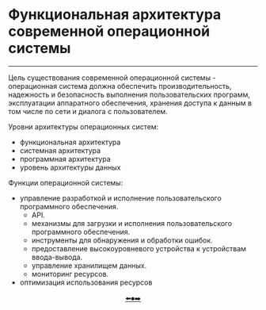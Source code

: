 # Функциональная архитектура современной операционной системы
---

Цель существования современной операционной системы - операционная система должна обеспечить производительность, надежность и безопасность выполнения пользовательских программ, эксплуатации аппаратного обеспечения, хранения доступа к данным в том числе по сети и диалога с пользователем.

Уровни архитектуры операционных систем:
* функциональная архитектура
* системная архитектура
* программная архитектура
* уровень архитектуры данных

Функции операционной системы:
* управление разработкой и исполнение пользовательского программного обеспечения.
    * API.
    * механизмы для загрузки и исполнения пользовательского программного обеспечения.
    * инструменты для обнаружения и обработки ошибок.
    * предоставление высокоуровневого устройства к устройствам ввода-вывода.
    * управление хранилищем данных.
    * мониторинг ресурсов.
* оптимизация использования ресурсов



<p align="center"> <a href=https://github.com/georgedem975/BookOS/blob/master/chapter_one/README.md>⬅️</a><a href=https://github.com/georgedem975/BookOS/blob/master/README.md>⏺</a><a href=>➡️</a></p>